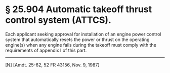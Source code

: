 # § 25.904   Automatic takeoff thrust control system (ATTCS).

Each applicant seeking approval for installation of an engine power control system that automatically resets the power or thrust on the operating engine(s) when any engine fails during the takeoff must comply with the requirements of appendix I of this part. 



---

[N] [Amdt. 25-62, 52 FR 43156, Nov. 9, 1987]




